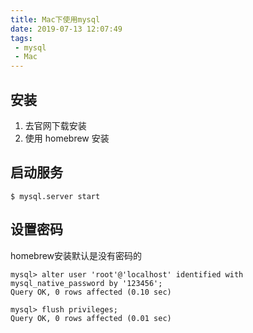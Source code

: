 ```yaml
---
title: Mac下使用mysql
date: 2019-07-13 12:07:49
tags: 
 - mysql
 - Mac
---
```


## 安装

1. 去官网下载安装
2. 使用 homebrew 安装

## 启动服务
```
$ mysql.server start
```
## 设置密码
homebrew安装默认是没有密码的
```
mysql> alter user 'root'@'localhost' identified with mysql_native_password by '123456';
Query OK, 0 rows affected (0.10 sec)

mysql> flush privileges;
Query OK, 0 rows affected (0.01 sec)
```